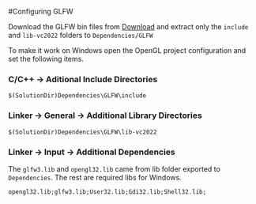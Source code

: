 #Configuring GLFW

Download the GLFW bin files from [Download](https://www.glfw.org/download.html) and extract only the ``include`` and ``lib-vc2022`` folders to ``Dependencies/GLFW``

To make it work on Windows open the OpenGL project configuration and set the following items.

### C/C++ -> Aditional Include Directories

``$(SolutionDir)Dependencies\GLFW\include``


### Linker -> General -> Additional Library Directories

``$(SolutionDir)Dependencies\GLFW\lib-vc2022``

### Linker -> Input -> Additional Dependencies

The ``glfw3.lib`` and ``opengl32.lib`` came from lib folder exported to ``Dependencies``. The rest are required libs for Windows.

``opengl32.lib;glfw3.lib;User32.lib;Gdi32.lib;Shell32.lib;``